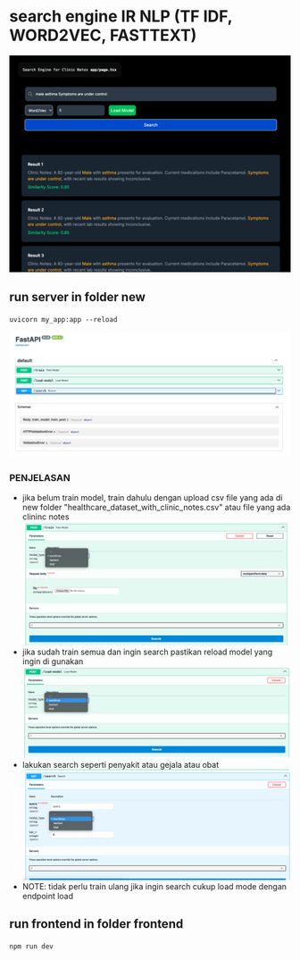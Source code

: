 # search engine IR NLP (TF IDF, WORD2VEC, FASTTEXT)
![alt text](image-4.png)
## run server in folder new

`uvicorn my_app:app --reload`

![alt text](image-3.png)

### PENJELASAN 
- jika belum train model, train dahulu dengan upload csv file yang ada di new folder "healthcare_dataset_with_clinic_notes.csv" atau file yang ada clininc notes
![alt text](image.png)
- jika sudah train semua dan ingin search pastikan reload model yang ingin di gunakan
![alt text](image-1.png)
- lakukan search seperti penyakit atau gejala atau obat
![alt text](image-2.png)
- NOTE: tidak perlu train ulang jika ingin search cukup load mode dengan endpoint load


## run frontend in folder frontend

`npm run dev`
